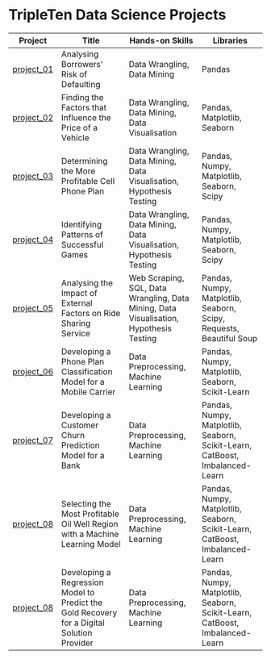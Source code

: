 # TripleTen Data Science Projects

| Project | Title | Hands-on Skills | Libraries |
| ------------- | ------------- | ------------- | ------------- |
| [project_01](project_01) | Analysing Borrowers' Risk of Defaulting | Data Wrangling, Data Mining | Pandas |
| [project_02](project_02) | Finding the Factors that Influence the Price of a Vehicle | Data Wrangling, Data Mining, Data Visualisation | Pandas, Matplotlib, Seaborn |
| [project_03](project_03) | Determining the More Profitable Cell Phone Plan | Data Wrangling, Data Mining, Data Visualisation, Hypothesis Testing | Pandas, Numpy, Matplotlib, Seaborn, Scipy |
| [project_04](project_04) | Identifying Patterns of Successful Games | Data Wrangling, Data Mining, Data Visualisation, Hypothesis Testing | Pandas, Numpy, Matplotlib, Seaborn, Scipy |
| [project_05](project_05) | Analysing the Impact of External Factors on Ride Sharing Service | Web Scraping, SQL, Data Wrangling, Data Mining, Data Visualisation, Hypothesis Testing | Pandas, Numpy, Matplotlib, Seaborn, Scipy, Requests, Beautiful Soup |
| [project_06](project_06) | Developing a Phone Plan Classification Model for a Mobile Carrier | Data Preprocessing, Machine Learning | Pandas, Numpy, Matplotlib, Seaborn, Scikit-Learn |
| [project_07](project_07) | Developing a Customer Churn Prediction Model for a Bank | Data Preprocessing, Machine Learning | Pandas, Numpy, Matplotlib, Seaborn, Scikit-Learn, CatBoost, Imbalanced-Learn |
| [project_08](project_08) | Selecting the Most Profitable Oil Well Region with a Machine Learning Model | Data Preprocessing, Machine Learning | Pandas, Numpy, Matplotlib, Seaborn, Scikit-Learn, CatBoost, Imbalanced-Learn |
| [project_08](project_08) | Developing a Regression Model to Predict the Gold Recovery for a Digital Solution Provider | Data Preprocessing, Machine Learning | Pandas, Numpy, Matplotlib, Seaborn, Scikit-Learn, CatBoost, Imbalanced-Learn |

